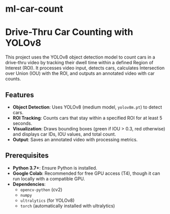 # ml-car-count
# Drive-Thru Car Counting with YOLOv8

This project uses the YOLOv8 object detection model to count cars in a drive-thru video by tracking their dwell time within a defined Region of Interest (ROI). It processes video input, detects cars, calculates Intersection over Union (IOU) with the ROI, and outputs an annotated video with car counts.

## Features
- **Object Detection**: Uses YOLOv8 (medium model, `yolov8m.pt`) to detect cars.
- **ROI Tracking**: Counts cars that stay within a specified ROI for at least 5 seconds.
- **Visualization**: Draws bounding boxes (green if IOU > 0.3, red otherwise) and displays car IDs, IOU values, and total count.
- **Output**: Saves an annotated video with processing metrics.

## Prerequisites
- **Python 3.7+**: Ensure Python is installed.
- **Google Colab**: Recommended for free GPU access (T4), though it can run locally with a compatible GPU.
- **Dependencies**:
  - `opencv-python` (cv2)
  - `numpy`
  - `ultralytics` (for YOLOv8)
  - `torch` (automatically installed with ultralytics)
